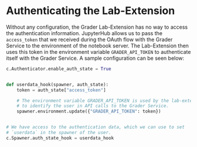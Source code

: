 # Authenticating the Lab-Extension

Without any configuration, the Grader Lab-Extension has no way to access the authentication information.
JupyterHub allows us to pass the `access_token` that we received during the OAuth flow with the Grader Service to the environment of the notebook server.
The Lab-Extension then uses this token in the environment variable `GRADER_API_TOKEN` to authenticate itself with the Grader Service. A sample configuration can be seen below:

```python
c.Authenticator.enable_auth_state = True


def userdata_hook(spawner, auth_state):
    token = auth_state["access_token"]

    # The environment variable GRADER_API_TOKEN is used by the lab-extension
    # to identify the user in API calls to the Grader Service.
    spawner.environment.update({"GRADER_API_TOKEN": token})


# We have access to the authentication data, which we can use to set
# `userdata` in the spawner of the user.
c.Spawner.auth_state_hook = userdata_hook
```